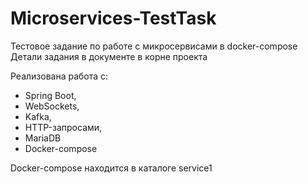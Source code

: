 # Microservices-TestTask
Тестовое задание по работе с микросервисами в docker-compose
Детали задания в документе в корне проекта

Реализована работа с:
- Spring Boot,
- WebSockets,
- Kafka, 
- HTTP-запросами,
- MariaDB
- Docker-compose

Docker-compose находится в каталоге service1
